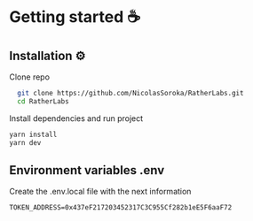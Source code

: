
# Getting started ☕


## Installation ⚙

Clone repo

```bash
  git clone https://github.com/NicolasSoroka/RatherLabs.git
  cd RatherLabs
```
Install dependencies and run project
  ```bash
  yarn install
  yarn dev
```
## Environment variables .env
Create the .env.local file with the next information


`TOKEN_ADDRESS=0x437eF217203452317C3C955Cf282b1eE5F6aaF72`


